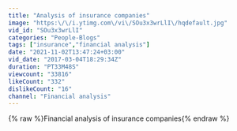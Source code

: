 ```yaml
---
title: "Analysis of insurance companies"
image: "https:\/\/i.ytimg.com\/vi\/SOu3x3wrLlI\/hqdefault.jpg"
vid_id: "SOu3x3wrLlI"
categories: "People-Blogs"
tags: ["insurance","financial analysis"]
date: "2021-11-02T13:47:24+03:00"
vid_date: "2017-03-04T18:29:34Z"
duration: "PT33M48S"
viewcount: "33816"
likeCount: "332"
dislikeCount: "16"
channel: "Financial analysis"
---
```

{% raw %}Financial analysis of insurance companies{% endraw %}
